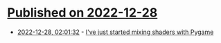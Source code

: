 # [Published on 2022-12-28](index.md)

* [2022-12-28, 02:01:32](https://news.ycombinator.com/item?id=34156631) - [I've just started mixing shaders with Pygame](https://dafluffypotato.itch.io/hue-flowing)
